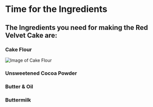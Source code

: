 # Time for the Ingredients
## The Ingredients you need for making the Red Velvet Cake are:
### Cake Flour
![Image of Cake Flour](https://www.livewellbakeoften.com/wp-content/uploads/2019/03/Homemade-Cake-Flour-13.jpg)
### Unsweetened Cocoa Powder
### Butter & Oil
### Buttermilk
